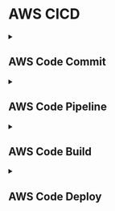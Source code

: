 # AWS CICD 
<details>
	<summary><h2>AWS Code Commit</h2></summary>

	```sequence
	Developer -> Code Repository: Pushing code to the repo
	Code Repository -> Build Server: Get the code build and test
	Build Server --> Developer: Tell developer results of the build
	```
</details>
<details>
	<summary><h2>AWS Code Pipeline</h2></summary>
</details>
<details>
	<summary><h2>AWS Code Build</h2></summary>
</details>
<details>
	<summary><h2>AWS Code Deploy</h2></summary>
</details>
